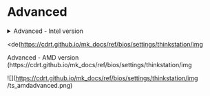 # Advanced #


<details><summary>Advanced - Intel version</summary>


![](https://cdrt.github.io/mk_docs/ref/bios/settings/thinkstation/img
   /ts_advanced_p3twr1.png)
<!-- ![](https://cdrt.github.io/mk_docs/ref/bios/settings/thinkstation/img
   /ts_advanced_px1.png)
![](https://cdrt.github.io/mk_docs/ref/bios/settings/thinkstation/img
   /ts_advanced_px.png)
![](https://cdrt.github.io/mk_docs/ref/bios/settings/thinkstation/img
   (https://cdrt.github.io/mk_docs/ref/bios/settings/thinkstation/img
   vanced_p3twr.png)
![](https://cdrt.github.io/mk_docs/ref/bios/settings/thinkstation/img
   /advanced.png)-->

<details><summary>WHEA Support</summary>
Enable or Disable Windows Hardware Error Architechture.

Options:

1. **Enabled** – Default.
2. Disabled.

| WMI Setting name | Values | SVP / SMP Req'd | AMD/Intel |
|:---|:---|:---|:---|
| WHEASupport | Disabled, Enabled | Yes | Intel |
</details>

<details><summary>Intel(R) Total Memory Encryption</summary>
Intel(R) Total Memory Encryption(TME) is a technology
that encrypts data written to system memory to
protect DRAM data from physical attacks.

Options:

1. **Disabled** – Default.
2. Enabled.

| WMI Setting name | Values | SVP / SMP Req'd | AMD/Intel |
|:---|:---|:---|:---|
| IntelTotalMemoryEncryption | Disabled, Enabled | yes | Intel |
</details>

<details><summary>Intel(R) SIPP Support</summary>

!!! note ""
    Intel(R) Stable Image Platform Program (SIPP) aligns and stabilizes key Intel platform components, enabling a predictable transition from one technology generation to the next.

Options:

1. **Enabled** – Default.
2. Disabled.

| WMI Setting name | Values | SVP / SMP Req'd | AMD/Intel |
|:---|:---|:---|:---|
| IntelSIPPSupport | Disabled, Enabled | yes | Intel |
</details>

<details><summary>Intel(R) Thunderbolt</summary>
Options:

1. **Disabled** – Default.
2. Enabled. 

| WMI Setting name | Values | SVP / SMP Req'd | AMD/Intel |
|:---|:---|:---|:---|
| IntelThunderboltTechnology | Enabled, Disabled | yes | Intel |
</details>

<details><summary>Dust Shield Alert</summary>

!!! note ""
   If the Dust Shield is not cleaned then it will lose its
effectiveness and the machine may overheat.

Options:

1. **Disabled** – Default. The user is not reminded to clean the Dust Shield.
2. Enabled - The user is reminded to clean the Dust Shield.

| WMI Setting name | Values | SVP / SMP Req'd | AMD/Intel |
|:---|:---|:---|:---|
| DustShieldAlert | Disabled, Enabled | yes | Intel |
</details>

<details><summary>Intel(R) DPTF Support</summary>

!!! note ""
    Intel(R) Dynamic Platform and Thermal Framework (DPTF) assists with managing power to the CPU vs temperature, keeping CPU temperature down while still delivering good performance.

Options:

1. **Enabled** – Default.
2. Disabled.

!!! note ""
    This feature is optional, so may not be available on all models.

| WMI Setting name | Values | SVP / SMP Req'd | AMD/Intel |
|:---|:---|:---|:---|
| IntelDPTFSupport | Disabled, Enabled | yes | Intel |

</details>
</details>
</details>

<de(https://cdrt.github.io/mk_docs/ref/bios/settings/thinkstation/img
   <summary>Advanced - AMD version</summary>
(https://cdrt.github.io/mk_docs/ref/bios/settings/thinkstation/img
   
![](https://cdrt.github.io/mk_docs/ref/bios/settings/thinkstation/img
   /ts_amdadvanced.png)
<!--![](https://cdrt.github.io/mk_docs/ref/bios/settings/thinkstation/img
   /amd_advanced.png)-->

<!-- !!! note ""
    Please see sidebar for Advnaced AMD Settings
TODO: confirm layout because each setting is a seperate page in the sidebar Maybe put a statement there -->


</details>